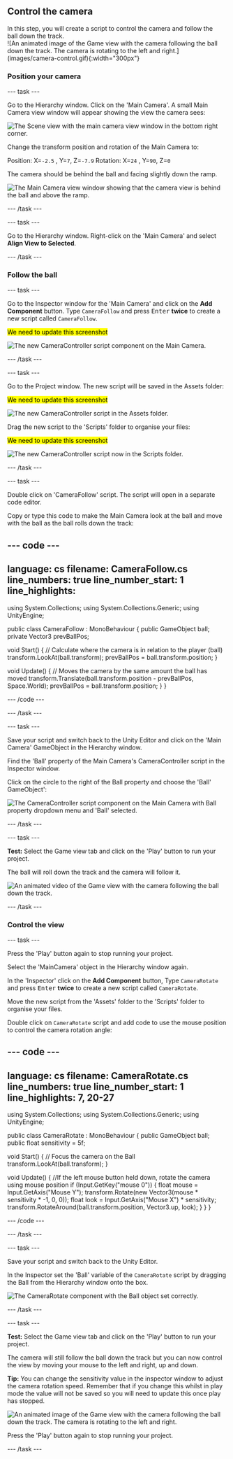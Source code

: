 ## Control the camera

<div style="display: flex; flex-wrap: wrap">
<div style="flex-basis: 200px; flex-grow: 1; margin-right: 15px;">
In this step, you will create a script to control the camera and follow the ball down the track.
</div>
<div>
![An animated image of the Game view with the camera following the ball down the track. The camera is rotating to the left and right.](images/camera-control.gif){:width="300px"}
</div>
</div>

### Position your camera

--- task ---

Go to the Hierarchy window. Click on the 'Main Camera'. A small Main Camera view window will appear showing the view the camera sees:

![The Scene view with the main camera view window in the bottom right corner.](images/camera-window.png)

Change the transform position and rotation of the Main Camera to:

Position: X=`-2.5` , Y=`7`, Z=`-7.9`
Rotation: X=`24` , Y=`90`, Z=`0`

The camera should be behind the ball and facing slightly down the ramp. 

![The Main Camera view window showing that the camera view is behind the ball and above the ramp.](images/camera-positioned.png)

--- /task ---

--- task ---

Go to the Hierarchy window. Right-click on the 'Main Camera' and select **Align View to Selected**. 

--- /task ---

### Follow the ball 

--- task ---

Go to the Inspector window for the 'Main Camera' and click on the **Add Component** button. Type `CameraFollow` and press <kbd>Enter</kbd> **twice** to create a new script called `CameraFollow`.

<mark>We need to update this screenshot</mark>

![The new CameraController script component on the Main Camera.](images/camera-component.png)

--- /task ---

--- task ---

Go to the Project window. The new script will be saved in the Assets folder:

<mark>We need to update this screenshot</mark>

![The new CameraController script in the Assets folder.](images/camera-assets.png)

Drag the new script to the 'Scripts' folder to organise your files:

<mark>We need to update this screenshot</mark>

![The new CameraController script now in the Scripts folder.](images/camera-script.png)

--- /task ---

--- task ---

Double click on 'CameraFollow' script. The script will open in a separate code editor. 

Copy or type this code to make the Main Camera look at the ball and move with the ball as the ball rolls down the track:

--- code ---
---
language: cs
filename: CameraFollow.cs
line_numbers: true
line_number_start: 1
line_highlights: 
---

using System.Collections;
using System.Collections.Generic;
using UnityEngine;

public class CameraFollow : MonoBehaviour
{
  public GameObject ball;
  private Vector3 prevBallPos;

  void Start()
  {
      // Calculate where the camera is in relation to the player (ball)
      transform.LookAt(ball.transform);
      prevBallPos = ball.transform.position;
  }

  void Update()
  {
       // Moves the camera by the same amount the ball has moved
       transform.Translate(ball.transform.position - prevBallPos, Space.World);
       prevBallPos = ball.transform.position;
  }
}

--- /code ---

--- /task ---

--- task ---

Save your script and switch back to the Unity Editor and click on the 'Main Camera' GameObject in the Hierarchy window.

Find the 'Ball' property of the Main Camera's CameraController script in the Inspector window.

Click on the circle to the right of the Ball property and choose the 'Ball' GameObject':

![The CameraController script component on the Main Camera with Ball property dropdown menu and 'Ball' selected.](images/ball-script.png)

--- /task ---

--- task ---

**Test:** Select the Game view tab and click on the 'Play' button to run your project.  

The ball will roll down the track and the camera will follow it. 

![An animated video of the Game view with the camera following the ball down the track.](images/camera-follow.gif)

--- /task ---

### Control the view

--- task ---

Press the 'Play' button again to stop running your project.

Select the 'MainCamera' object in the Hierarchy window again. 

In the 'Inspector' click on the **Add Component** button, Type `CameraRotate` and press <kbd>Enter</kbd> **twice** to create a new script called `CameraRotate`.

Move the new script from the 'Assets' folder to the 'Scripts' folder to organise your files.

Double click on `CameraRotate` script and add code to use the mouse position to control the camera rotation angle:

--- code ---
---
language: cs
filename: CameraRotate.cs
line_numbers: true
line_number_start: 1
line_highlights: 7, 20-27
---

using System.Collections;
using System.Collections.Generic;
using UnityEngine;

public class CameraRotate : MonoBehaviour
{
  public GameObject ball;
  public float sensitivity = 5f;

  void Start()
  {
      // Focus the camera on the Ball
      transform.LookAt(ball.transform);
  }

  void Update()
  {
      //If the left mouse button held down, rotate the camera using mouse position
      if (Input.GetKey("mouse 0"))
      {
          float mouse = Input.GetAxis("Mouse Y");
          transform.Rotate(new Vector3(mouse * sensitivity * -1, 0, 0));
          float look = Input.GetAxis("Mouse X") * sensitivity;
          transform.RotateAround(ball.transform.position, Vector3.up, look);
      } 
  }
}

--- /code ---

--- /task ---

--- task ---

Save your script and switch back to the Unity Editor.

In the Inspector set the 'Ball' variable of the `CameraRotate` script by dragging the Ball from the Hierarchy window onto the box. 

![The CameraRotate component with the Ball object set correctly.](images/camera-rotate-component.png)

--- /task ---

--- task ---

**Test:** Select the Game view tab and click on the 'Play' button to run your project.  

The camera will still follow the ball down the track but you can now control the view by moving your mouse to the left and right, up and down. 

**Tip:** You can change the sensitivity value in the inspector window to adjust the camera rotation speed. Remember that if you change this whilst in play mode the value will not be saved so you will need to update this once play has stopped. 

![An animated image of the Game view with the camera following the ball down the track. The camera is rotating to the left and right.](images/camera-control.gif)

Press the 'Play' button again to stop running your project. 

--- /task ---